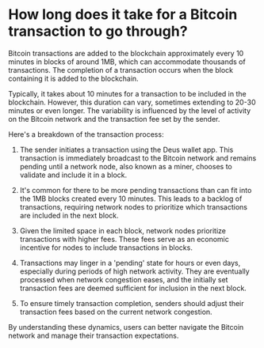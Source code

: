 # How long does it take for a Bitcoin transaction to go through?

Bitcoin transactions are added to the blockchain approximately every 10 minutes in blocks of around 1MB, which can accommodate thousands of transactions. The completion of a transaction occurs when the block containing it is added to the blockchain.

Typically, it takes about 10 minutes for a transaction to be included in the blockchain. However, this duration can vary, sometimes extending to 20-30 minutes or even longer. The variability is influenced by the level of activity on the Bitcoin network and the transaction fee set by the sender.

Here's a breakdown of the transaction process:

1. The sender initiates a transaction using the Deus wallet app. This transaction is immediately broadcast to the Bitcoin network and remains pending until a network node, also known as a miner, chooses to validate and include it in a block.

2. It's common for there to be more pending transactions than can fit into the 1MB blocks created every 10 minutes. This leads to a backlog of transactions, requiring network nodes to prioritize which transactions are included in the next block.

3. Given the limited space in each block, network nodes prioritize transactions with higher fees. These fees serve as an economic incentive for nodes to include transactions in blocks.

4. Transactions may linger in a 'pending' state for hours or even days, especially during periods of high network activity. They are eventually processed when network congestion eases, and the initially set transaction fees are deemed sufficient for inclusion in the next block.

5. To ensure timely transaction completion, senders should adjust their transaction fees based on the current network congestion.

By understanding these dynamics, users can better navigate the Bitcoin network and manage their transaction expectations.